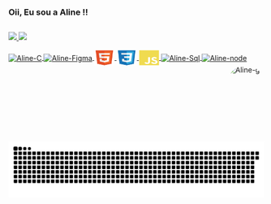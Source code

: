 ### Oii, Eu sou a Aline !!
##

<div>
  <a href="https://github.com/alineinoue">
  <img height="180em" src="https://github-readme-stats.vercel.app/api?username=alineinoue&show_icons=true&theme=tokyonight&include_all_commits=true&count_private=true"/>
  <img height="110em" src="https://github-readme-stats.vercel.app/api/top-langs/?username=alineinoue&layout=compact&langs_count=7&theme=tokyonight"/>
</div>
  
<div style="display: inline_block"><br>
  <img align="center" alt="Aline-C" height="30" width="40" src="https://cdn.jsdelivr.net/gh/devicons/devicon/icons/c/c-original.svg" />
  <img align="center" alt="Aline-Figma" height="30" width="40" src="https://cdn.jsdelivr.net/gh/devicons/devicon/icons/figma/figma-original.svg"/>
  <img align="center" alt="Aline-HTML" height="30" width="40" src="https://raw.githubusercontent.com/devicons/devicon/master/icons/html5/html5-original.svg">
  <img align="center" alt="Aline-CSS" height="30" width="40" src="https://raw.githubusercontent.com/devicons/devicon/master/icons/css3/css3-original.svg">
  <img align="center" alt="Aline-Js" height="30" width="40" src="https://raw.githubusercontent.com/devicons/devicon/master/icons/javascript/javascript-plain.svg">
  <img align="center" alt="Aline-Sql" height="30" width="40" src="https://cdn.jsdelivr.net/gh/devicons/devicon/icons/mysql/mysql-original.svg">
  <img align="center" alt="Aline-node" height="30" width="40" src="https://cdn.jsdelivr.net/gh/devicons/devicon/icons/nodejs/nodejs-original.svg">
  <img align="right" alt="Aline-gif" height="150" style="border-radius:50px;" src=  "https://media.giphy.com/media/03njSXxICKzw5otlxL/giphy.gif?cid=790b76119e03ac33d17d0f4adbf27d012258b6571736d5f2&rid=giphy.gif&ct=g">
</div>
  
  ##
  
  ![Snake animation](https://github.com/alineinoue/alineinoue/blob/output/github-contribution-grid-snake.svg)
